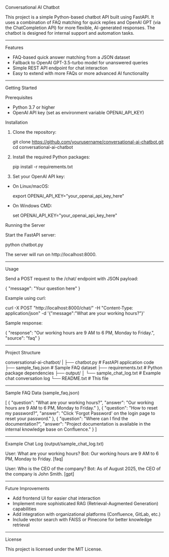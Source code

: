 Conversational AI Chatbot

This project is a simple Python-based chatbot API built using FastAPI. It uses a combination of FAQ matching for quick replies and OpenAI GPT (via the ChatCompletion API) for more flexible, AI-generated responses. The chatbot is designed for internal support and automation tasks.

---

Features

- FAQ-based quick answer matching from a JSON dataset
- Fallback to OpenAI GPT-3.5-turbo model for unanswered queries
- Simple REST API endpoint for chat interaction
- Easy to extend with more FAQs or more advanced AI functionality

---

Getting Started

Prerequisites

- Python 3.7 or higher
- OpenAI API key (set as environment variable OPENAI_API_KEY)

Installation

1. Clone the repository:

   git clone https://github.com/yourusername/conversational-ai-chatbot.git
   cd conversational-ai-chatbot

2. Install the required Python packages:

   pip install -r requirements.txt

3. Set your OpenAI API key:

- On Linux/macOS:
   
   export OPENAI_API_KEY="your_openai_api_key_here"

- On Windows CMD:
   
   set OPENAI_API_KEY="your_openai_api_key_here"

Running the Server

Start the FastAPI server:

   python chatbot.py

The server will run on http://localhost:8000.

---

Usage

Send a POST request to the /chat/ endpoint with JSON payload:

{
  "message": "Your question here"
}

Example using curl:

curl -X POST "http://localhost:8000/chat/" -H "Content-Type: application/json" -d '{"message":"What are your working hours?"}'

Sample response:

{
  "response": "Our working hours are 9 AM to 6 PM, Monday to Friday.",
  "source": "faq"
}

---

Project Structure

conversational-ai-chatbot/
|
├── chatbot.py               # FastAPI application code
├── sample_faq.json          # Sample FAQ dataset
├── requirements.txt         # Python package dependencies
├── output/
│   └── sample_chat_log.txt  # Example chat conversation log
└── README.txt               # This file

---

Sample FAQ Data (sample_faq.json)

[
  {
    "question": "What are your working hours?",
    "answer": "Our working hours are 9 AM to 6 PM, Monday to Friday."
  },
  {
    "question": "How to reset my password?",
    "answer": "Click 'Forgot Password' on the login page to reset your password."
  },
  {
    "question": "Where can I find the documentation?",
    "answer": "Project documentation is available in the internal knowledge base on Confluence."
  }
]

---

Example Chat Log (output/sample_chat_log.txt)

User: What are your working hours?
Bot: Our working hours are 9 AM to 6 PM, Monday to Friday. [faq]

User: Who is the CEO of the company?
Bot: As of August 2025, the CEO of the company is John Smith. [gpt]

---

Future Improvements

- Add frontend UI for easier chat interaction
- Implement more sophisticated RAG (Retrieval-Augmented Generation) capabilities
- Add integration with organizational platforms (Confluence, GitLab, etc.)
- Include vector search with FAISS or Pinecone for better knowledge retrieval

---

License

This project is licensed under the MIT License.
